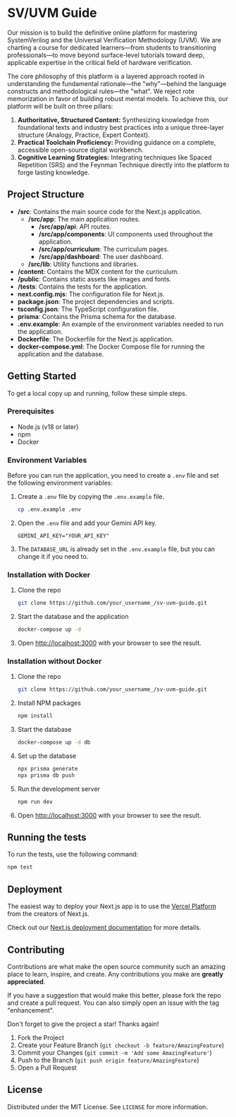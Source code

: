 # SV/UVM Guide

Our mission is to build the definitive online platform for mastering SystemVerilog and the Universal Verification Methodology (UVM). We are charting a course for dedicated learners—from students to transitioning professionals—to move beyond surface-level tutorials toward deep, applicable expertise in the critical field of hardware verification.

The core philosophy of this platform is a layered approach rooted in understanding the fundamental rationale—the "why"—behind the language constructs and methodological rules—the "what". We reject rote memorization in favor of building robust mental models. To achieve this, our platform will be built on three pillars:

1.  **Authoritative, Structured Content:** Synthesizing knowledge from foundational texts and industry best practices into a unique three-layer structure (Analogy, Practice, Expert Context).
2.  **Practical Toolchain Proficiency:** Providing guidance on a complete, accessible open-source digital workbench.
3.  **Cognitive Learning Strategies:** Integrating techniques like Spaced Repetition (SRS) and the Feynman Technique directly into the platform to forge lasting knowledge.

## Project Structure

*   **/src**: Contains the main source code for the Next.js application.
    *   **/src/app**: The main application routes.
        *   **/src/app/api**: API routes.
        *   **/src/app/components**: UI components used throughout the application.
        *   **/src/app/curriculum**: The curriculum pages.
        *   **/src/app/dashboard**: The user dashboard.
    *   **/src/lib**: Utility functions and libraries.
*   **/content**: Contains the MDX content for the curriculum.
*   **/public**: Contains static assets like images and fonts.
*   **/tests**: Contains the tests for the application.
*   **next.config.mjs**: The configuration file for Next.js.
*   **package.json**: The project dependencies and scripts.
*   **tsconfig.json**: The TypeScript configuration file.
*   **prisma**: Contains the Prisma schema for the database.
*   **.env.example**: An example of the environment variables needed to run the application.
*   **Dockerfile**: The Dockerfile for the Next.js application.
*   **docker-compose.yml**: The Docker Compose file for running the application and the database.

## Getting Started

To get a local copy up and running, follow these simple steps.

### Prerequisites

*   Node.js (v18 or later)
*   npm
*   Docker

### Environment Variables

Before you can run the application, you need to create a `.env` file and set the following environment variables:

1.  Create a `.env` file by copying the `.env.example` file.
    ```sh
    cp .env.example .env
    ```
2.  Open the `.env` file and add your Gemini API key.
    ```
    GEMINI_API_KEY="YOUR_API_KEY"
    ```
3.  The `DATABASE_URL` is already set in the `.env.example` file, but you can change it if you need to.

### Installation with Docker

1.  Clone the repo
    ```sh
    git clone https://github.com/your_username_/sv-uvm-guide.git
    ```
2.  Start the database and the application
    ```sh
    docker-compose up -d
    ```
3.  Open [http://localhost:3000](http://localhost:3000) with your browser to see the result.

### Installation without Docker

1.  Clone the repo
    ```sh
    git clone https://github.com/your_username_/sv-uvm-guide.git
    ```
2.  Install NPM packages
    ```sh
    npm install
    ```
3.  Start the database
    ```sh
    docker-compose up -d db
    ```
4.  Set up the database
    ```sh
    npx prisma generate
    npx prisma db push
    ```
5.  Run the development server
    ```sh
    npm run dev
    ```
6.  Open [http://localhost:3000](http://localhost:3000) with your browser to see the result.

## Running the tests

To run the tests, use the following command:

```bash
npm test
```

## Deployment

The easiest way to deploy your Next.js app is to use the [Vercel Platform](https://vercel.com/new?utm_medium=default-template&filter=next.js&utm_source=create-next-app&utm_campaign=create-next-app-readme) from the creators of Next.js.

Check out our [Next.js deployment documentation](https://nextjs.org/docs/deployment) for more details.

## Contributing

Contributions are what make the open source community such an amazing place to learn, inspire, and create. Any contributions you make are **greatly appreciated**.

If you have a suggestion that would make this better, please fork the repo and create a pull request. You can also simply open an issue with the tag "enhancement".

Don't forget to give the project a star! Thanks again!

1.  Fork the Project
2.  Create your Feature Branch (`git checkout -b feature/AmazingFeature`)
3.  Commit your Changes (`git commit -m 'Add some AmazingFeature'`)
4.  Push to the Branch (`git push origin feature/AmazingFeature`)
5.  Open a Pull Request

## License

Distributed under the MIT License. See `LICENSE` for more information.
